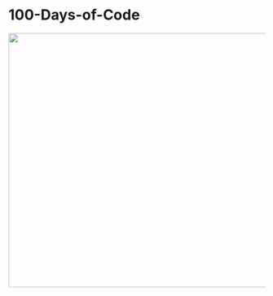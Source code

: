 # 100-Days-of-Code

<img src ="https://github.com/AswinPKumar01/100-Days-of-Code/assets/118362715/05779e33-d524-41ee-8f3b-31e4595f5f01" width ="600" height = "500">
